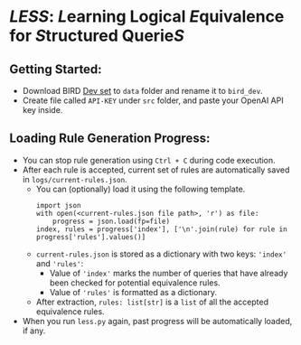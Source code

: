 # *LESS*: *L*earning Logical *E*quivalence for *S*tructured Querie*S*

## Getting Started:
- Download BIRD [Dev set](https://bird-bench.oss-cn-beijing.aliyuncs.com/dev.zip) to `data` folder and rename it to `bird_dev`.
- Create file called `API-KEY` under `src` folder, and paste your OpenAI API key inside.

## Loading Rule Generation Progress:
- You can stop rule generation using `Ctrl + C` during code execution.
- After each rule is accepted, current set of rules are automatically saved in `logs/current-rules.json`.
  - You can (optionally) load it using the following template. 
    ```
    import json
    with open(<current-rules.json file path>, 'r') as file:
        progress = json.load(fp=file)
    index, rules = progress['index'], ['\n'.join(rule) for rule in progress['rules'].values()]
    ```
  - `current-rules.json` is stored as a dictionary with two keys: `'index'` and `'rules'`:
    - Value of `'index'` marks the number of queries that have already been checked for potential equivalence rules.
    - Value of `'rules'` is formatted as a dictionary.
  - After extraction, `rules: list[str]` is a `list` of all the accepted equivalence rules.
- When you run `less.py` again, past progress will be automatically loaded, if any.